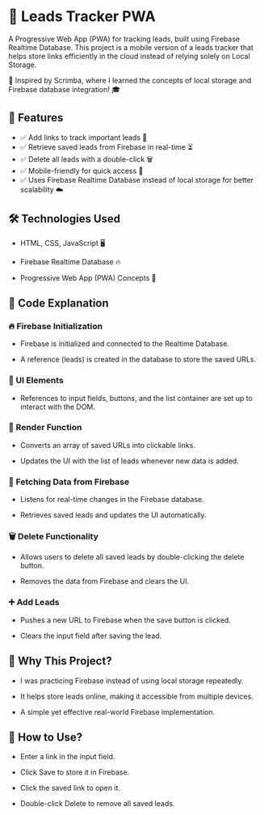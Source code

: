 # 🚀 Leads Tracker PWA

A Progressive Web App (PWA) for tracking leads, built using Firebase Realtime Database. This project is a mobile version of a leads tracker that helps store links efficiently in the cloud instead of relying solely on Local Storage.

🔗 Inspired by Scrimba, where I learned the concepts of local storage and Firebase database integration! 🎓

## 📌 Features

- ✅ Add links to track important leads 🔗
- ✅ Retrieve saved leads from Firebase in real-time ⏳
- ✅ Delete all leads with a double-click 🗑️
- ✅ Mobile-friendly for quick access 📱
- ✅ Uses Firebase Realtime Database instead of local storage for better scalability ☁️

## 🛠️ Technologies Used

- HTML, CSS, JavaScript 🖥️

- Firebase Realtime Database 🔥

- Progressive Web App (PWA) Concepts 📲

## 📜 Code Explanation

### 🔥 Firebase Initialization

- Firebase is initialized and connected to the Realtime Database.

- A reference (leads) is created in the database to store the saved URLs.

### 🎨 UI Elements

- References to input fields, buttons, and the list container are set up to interact with the DOM.

### 📜 Render Function

- Converts an array of saved URLs into clickable links.

- Updates the UI with the list of leads whenever new data is added.

### 🔄 Fetching Data from Firebase

- Listens for real-time changes in the Firebase database.

- Retrieves saved leads and updates the UI automatically.

### 🗑️ Delete Functionality

- Allows users to delete all saved leads by double-clicking the delete button.

- Removes the data from Firebase and clears the UI.

### ➕ Add Leads

- Pushes a new URL to Firebase when the save button is clicked.

- Clears the input field after saving the lead.

## 📢 Why This Project?

- I was practicing Firebase instead of using local storage repeatedly.

- It helps store leads online, making it accessible from multiple devices.

- A simple yet effective real-world Firebase implementation.

## 🚀 How to Use?

- Enter a link in the input field.

- Click Save to store it in Firebase.

- Click the saved link to open it.

- Double-click Delete to remove all saved leads.
